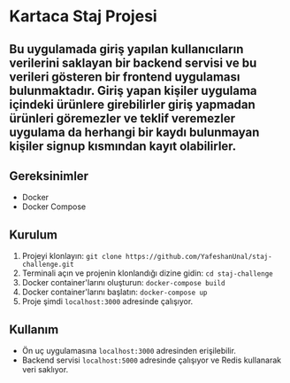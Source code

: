 # Kartaca Staj Projesi

## Bu uygulamada giriş yapılan kullanıcıların verilerini saklayan bir backend servisi ve bu verileri gösteren bir frontend uygulaması bulunmaktadır. Giriş yapan kişiler uygulama içindeki ürünlere girebilirler giriş yapmadan ürünleri göremezler ve teklif veremezler uygulama da herhangi bir kaydı bulunmayan kişiler signup kısmından kayıt olabilirler.

## Gereksinimler

- Docker
- Docker Compose

## Kurulum

1. Projeyi klonlayın: `git clone https://github.com/YafeshanUnal/staj-challenge.git`
2. Terminali açın ve projenin klonlandığı dizine gidin: `cd staj-challenge`
3. Docker container'larını oluşturun: `docker-compose build`
4. Docker container'larını başlatın: `docker-compose up`
5. Proje şimdi `localhost:3000` adresinde çalışıyor.

## Kullanım

- Ön uç uygulamasına `localhost:3000` adresinden erişilebilir.
- Backend servisi `localhost:5000` adresinde çalışıyor ve Redis kullanarak veri saklıyor.

